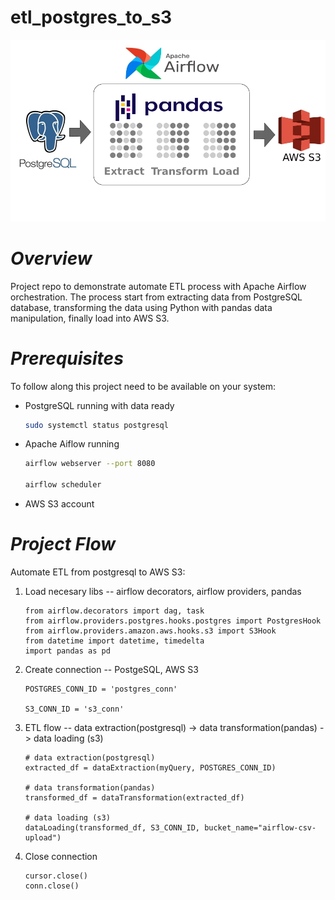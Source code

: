 # etl_postgres_to_s3
![A screenshot of a project interface](etl_postgres_s3.jpg)
# *Overview*
Project repo to demonstrate automate ETL process with Apache Airflow orchestration. The process start from extracting data from PostgreSQL database, transforming the data using Python with pandas data manipulation, finally load into AWS S3.
# *Prerequisites*
To follow along this project need to be available on your system:
- PostgreSQL running with data ready
  ```bash
  sudo systemctl status postgresql
  ```
- Apache Aiflow running
  ```bash
  airflow webserver --port 8080

  airflow scheduler
  ```
- AWS S3 account
# *Project Flow*
Automate ETL from postgresql to AWS S3:
1. Load necesary libs -- airflow decorators, airflow providers, pandas
   ```python3
   from airflow.decorators import dag, task
   from airflow.providers.postgres.hooks.postgres import PostgresHook
   from airflow.providers.amazon.aws.hooks.s3 import S3Hook
   from datetime import datetime, timedelta
   import pandas as pd
   ```
3. Create connection -- PostgeSQL, AWS S3
   ```python3
   POSTGRES_CONN_ID = 'postgres_conn'

   S3_CONN_ID = 's3_conn'
   ```
5. ETL flow -- data extraction(postgresql) -> data transformation(pandas) -> data loading (s3)
   ```python3
   # data extraction(postgresql)
   extracted_df = dataExtraction(myQuery, POSTGRES_CONN_ID)
   
   # data transformation(pandas)
   transformed_df = dataTransformation(extracted_df)

   # data loading (s3)
   dataLoading(transformed_df, S3_CONN_ID, bucket_name="airflow-csv-upload")
   ```
7. Close connection 
   ```python3
   cursor.close()
   conn.close()
  ```
